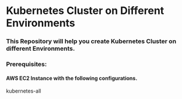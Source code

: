 # Kubernetes Cluster on Different Environments

### This Repository will help you create Kubernetes Cluster on different Environments. 

### Prerequisites: 

#### AWS EC2 Instance with the following configurations. 

kubernetes-all
